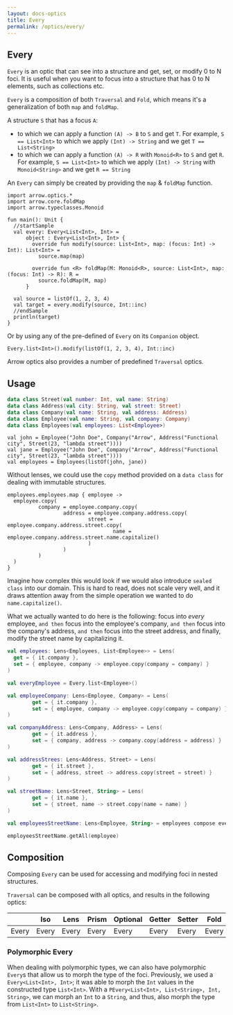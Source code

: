 ```yaml
---
layout: docs-optics
title: Every
permalink: /optics/every/
---
```


## Every

`Every` is an optic that can see into a structure and get, set, or modify 0 to N foci.
It is useful when you want to focus into a structure that has 0 to N elements, such as collections etc.

`Every` is a composition of both `Traversal` and `Fold`, which means it's a generalization of both `map` and `foldMap`.

A structure `S` that has a focus `A`:
 - to which we can apply a function `(A) -> B` to `S` and get `T`. For example, `S == List<Int>` to which we apply `(Int) -> String` and we get `T == List<String>`
 - to which we can apply a function `(A) -> R` with `Monoid<R>` to `S` and get `R`. For example, `S == List<Int>` to which we apply `(Int) -> String` with `Monoid<String>` and we get `R == String`

An `Every` can simply be created by providing the `map` & `foldMap` function.

```kotlin:ank:playground
import arrow.optics.*
import arrow.core.foldMap
import arrow.typeclasses.Monoid

fun main(): Unit {
  //startSample
  val every: Every<List<Int>, Int> =
      object : Every<List<Int>, Int> {
        override fun modify(source: List<Int>, map: (focus: Int) -> Int): List<Int> =
          source.map(map)

        override fun <R> foldMap(M: Monoid<R>, source: List<Int>, map: (focus: Int) -> R): R =
          source.foldMap(M, map)
      }
  
  val source = listOf(1, 2, 3, 4)
  val target = every.modify(source, Int::inc)
  //endSample
  println(target)
} 
```

Or by using any of the pre-defined of `Every` on its `Companion` object.

```kotlin:ank:playground
Every.list<Int>().modify(listOf(1, 2, 3, 4), Int::inc)
```

Arrow optics also provides a number of predefined `Traversal` optics.

## Usage

```kotlin
data class Street(val number: Int, val name: String)
data class Address(val city: String, val street: Street)
data class Company(val name: String, val address: Address)
data class Employee(val name: String, val company: Company)
data class Employees(val employees: List<Employee>)
```
```kotlin:ank
val john = Employee("John Doe", Company("Arrow", Address("Functional city", Street(23, "lambda street"))))
val jane = Employee("John Doe", Company("Arrow", Address("Functional city", Street(23, "lambda street"))))
val employees = Employees(listOf(john, jane))
```

Without lenses, we could use the `copy` method provided on a `data class` for dealing with immutable structures.

```kotlin:ank
employees.employees.map { employee ->
  employee.copy(
          company = employee.company.copy(
                  address = employee.company.address.copy(
                          street = employee.company.address.street.copy(
                                  name = employee.company.address.street.name.capitalize()
                          )
                  )
          )
  )
}
```

Imagine how complex this would look if we would also introduce `sealed class` into our domain.
This is hard to read, does not scale very well, and it draws attention away from the simple operation we wanted to do `name.capitalize()`.

What we actually wanted to do here is the following: focus into _every_ employee, `and then` focus into the employee's company, `and then` focus into the company's address, `and then` focus into the street address, and finally, modify the street name by capitalizing it.

```kotlin
val employees: Lens<Employees, List<Employee>> = Lens(
  get = { it.company },
  set = { employee, company -> employee.copy(company = company) }
)

val everyEmployee = Every.list<Employee>()

val employeeCompany: Lens<Employee, Company> = Lens(
        get = { it.company },
        set = { employee, company -> employee.copy(company = company) }
)

val companyAddress: Lens<Company, Address> = Lens(
        get = { it.address },
        set = { company, address -> company.copy(address = address) }
)

val addressStrees: Lens<Address, Street> = Lens(
        get = { it.street },
        set = { address, street -> address.copy(street = street) }
)

val streetName: Lens<Street, String> = Lens(
        get = { it.name },
        set = { street, name -> street.copy(name = name) }
)

val employeesStreetName: Lens<Employee, String> = employees compose everyEmployee compose employeeCompany compose companyAddress compose addressStrees compose streetName

employeesStreetName.getAll(employee)
```

## Composition

Composing `Every` can be used for accessing and modifying foci in nested structures.

`Traversal` can be composed with all optics, and results in the following optics:

|   | Iso | Lens | Prism |Optional | Getter | Setter | Fold | Traversal |
| --- | --- | --- | --- |--- | --- | --- | --- | --- |
| Every | Every | Every | Every | Every | Every | Every | Every | Every |

### Polymorphic Every

When dealing with polymorphic types, we can also have polymorphic `Every`s that allow us to morph the type of the foci.
Previously, we used a `Every<List<Int>, Int>`; it was able to morph the `Int` values in the constructed type `List<Int>`.
With a `PEvery<List<Int>, List<String>, Int, String>`, we can morph an `Int` to a `String`, and thus, also morph the type from `List<Int>` to `List<String>`.
